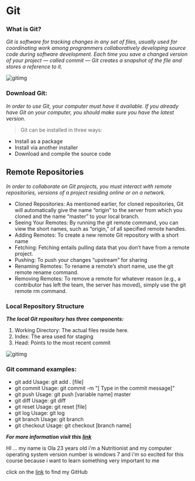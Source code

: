 # Git 
### What is Git?
*Git is software for tracking changes in any set of files, usually used for coordinating work among programmers collaboratively developing source code during software development. Each time you save a changed version of your project — called commit — Git creates a snapshot of the file and stores a reference to it.*

![gitimg](https://blog.udemy.com/wp-content/uploads/2015/08/image066.png)

### Download Git:

*In order to use Git, your computer must have it available. If you already have Git on your computer, you should make sure you have the latest version.*

> Git can be installed in three ways:

- Install as a package
- Install via another installer
- Download and compile the source code

## Remote Repositories

*In order to collaborate on Git projects, you must interact with remote repositories, versions of a project residing online or on a network.*

- Cloned Repositories: As mentioned earlier, for cloned repositories, Git will automatically give the name “origin” to the server from which you cloned and the name “master” to your local branch.
- Seeing Your Remotes: By running the git remote command, you can view the short names, such as “origin,” of all specified remote handles.
- Adding Remotes:
To create a new remote Git repository with a short name
- Fetching: Fetching entails pulling data that you don’t have from a remote project.
- Pushing: To push your changes “upstream” for sharing
- Renaming Remotes: To rename a remote’s short name, use the git remote rename command.
- Removing Remotes: To remove a remote for whatever reason (e.g., a contributor has left the team, the server has moved), simply use the git remote rm command.


### Local Repository Structure
***The local Git repository has three components:***

1. Working Directory: The actual files reside here.
2. Index: The area used for staging
3. Head: Points to the most recent commit

![gitimg](https://blog.udemy.com/wp-content/uploads/2015/08/image036.png) 

### Git command examples:
* git add Usage: git add . [file] 
* git commit Usage: git commit -m "[ Type in the commit message]"
* git push Usage: git push [variable name] master
* git diff Usage: git diff 
* git reset Usage: git reset [file] 
* git log Usage: git log 
* git branch Usage: git branch 
* git checkout Usage: git checkout [branch name] 

***For more information visit this [link](https://blog.udemy.com/git-tutorial-a-comprehensive-guide/)*** 

HI ... my name is Ola 23 years old i'm a Nutritionist and my computer operating system version number is windows 7 and i'm so excited for this course because i want to learn something very important to me 

click on the [link](https://github.com/olaaltaslaq) to find my GitHub 



